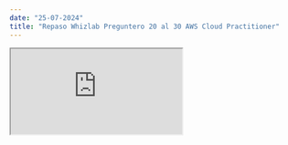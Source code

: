 ```yaml
---
date: "25-07-2024"
title: "Repaso Whizlab Preguntero 20 al 30 AWS Cloud Practitioner"
---
```

<iframe src="https://www.youtube.com/embed/rYwAkl_ReqI" allowfullscreen></iframe>
